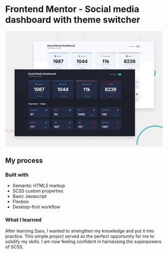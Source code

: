 # Frontend Mentor - Social media dashboard with theme switcher

![Design preview for the Social media dashboard with theme switcher coding challenge](./design/desktop-preview.jpg)

## My process

### Built with

- Semantic HTML5 markup
- SCSS custom properties
- Basic Javascript 
- Flexbox
- Desktop-first workflow

### What I learned

After learning Sass, I wanted to strengthen my knowledge and put it into practice. This simple project served as the perfect opportunity for me to solidify my skills. I am now feeling confident in harnessing the superpowers of SCSS.